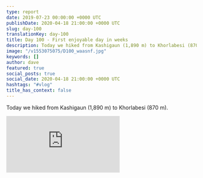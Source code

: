 ```yaml
---
type: report
date: 2019-07-23 00:00:00 +0000 UTC
publishDate: 2020-04-18 21:00:00 +0000 UTC
slug: day-100
translationKey: day-100
title: Day 100 - First enjoyable day in weeks
description: Today we hiked from Kashigaun (1,890 m) to Khorlabesi (870 m).
image: "/v1553075075/D100_waasnf.jpg"
keywords: []
author: dave
featured: true
social_posts: true
social_date: 2020-04-18 21:00:00 +0000 UTC
hashtags: "#vlog"
title_has_context: false
---
```


Today we hiked from Kashigaun (1,890 m) to Khorlabesi (870 m).

<iframe src="https://www.youtube.com/embed/KbDIetDuXG4" frameborder="0" allow="accelerometer; autoplay; encrypted-media; gyroscope; picture-in-picture" allowfullscreen></iframe>

